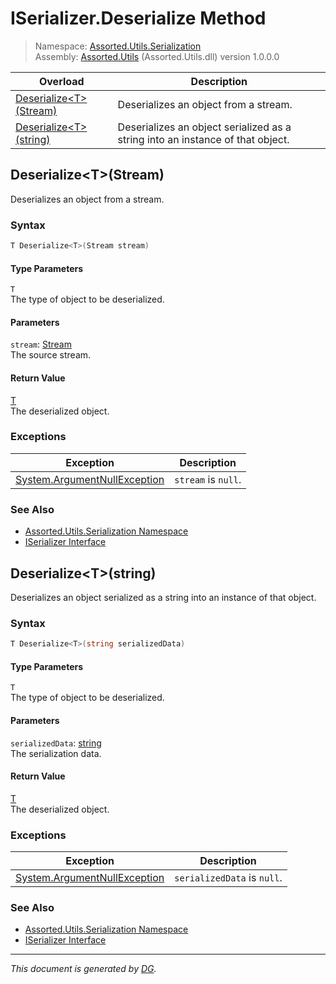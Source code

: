﻿# ISerializer.Deserialize Method

> Namespace: [Assorted.Utils.Serialization](_toc.Assorted.Utils.md#Assorted.Utils.Serialization%20Namespace)\
> Assembly: [Assorted.Utils](_toc.Assorted.Utils.md) (Assorted.Utils.dll) version 1.0.0.0

Overload | Description
--- | ---
[Deserialize\<T>(Stream)](Assorted.Utils.Serialization.ISerializer.Deserialize.md#Deserialize%3CT%3E%28Stream%29) | Deserializes an object from a stream.
[Deserialize\<T>(string)](Assorted.Utils.Serialization.ISerializer.Deserialize.md#Deserialize%3CT%3E%28string%29) | Deserializes an object serialized as a string into an instance of that object.

## Deserialize\<T>(Stream)

Deserializes an object from a stream.

### Syntax

```csharp
T Deserialize<T>(Stream stream)
```

#### Type Parameters

`T`\
The type of object to be deserialized.

#### Parameters

`stream`: [Stream](https://docs.microsoft.com/en-us/dotnet/api/system.io.stream)\
The source stream.

#### Return Value

[T](https://docs.microsoft.com/en-us/dotnet/api/t)\
The deserialized object.

### Exceptions

Exception | Description
--- | ---
[System.ArgumentNullException](https://docs.microsoft.com/en-us/dotnet/api/system.argumentnullexception) | `stream` is `null`.

### See Also

- [Assorted.Utils.Serialization Namespace](_toc.Assorted.Utils.md#Assorted.Utils.Serialization%20Namespace)
- [ISerializer Interface](Assorted.Utils.Serialization.ISerializer.md)

## Deserialize\<T>(string)

Deserializes an object serialized as a string into an instance of that object.

### Syntax

```csharp
T Deserialize<T>(string serializedData)
```

#### Type Parameters

`T`\
The type of object to be deserialized.

#### Parameters

`serializedData`: [string](https://docs.microsoft.com/en-us/dotnet/api/system.string)\
The serialization data.

#### Return Value

[T](https://docs.microsoft.com/en-us/dotnet/api/t)\
The deserialized object.

### Exceptions

Exception | Description
--- | ---
[System.ArgumentNullException](https://docs.microsoft.com/en-us/dotnet/api/system.argumentnullexception) | `serializedData` is `null`.

### See Also

- [Assorted.Utils.Serialization Namespace](_toc.Assorted.Utils.md#Assorted.Utils.Serialization%20Namespace)
- [ISerializer Interface](Assorted.Utils.Serialization.ISerializer.md)

---

_This document is generated by [DG](https://github.com/Khojasteh/dg)._
